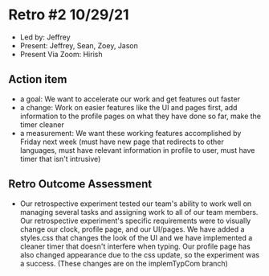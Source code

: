 # Retro #2 10/29/21 

* Led by: Jeffrey
* Present: Jeffrey, Sean, Zoey, Jason 
* Present Via Zoom: Hirish

## Action item

* a goal: We want to accelerate our work and get features out faster
* a change: Work on easier features like the UI and pages first, add information to the profile pages on what they have done so far, make the timer cleaner
* a measurement: We want these working features accomplished by Friday next week (must have new page that redirects to other languages, must have relevant information in profile to user, must have timer that isn't intrusive) 

## Retro Outcome Assessment

* Our retrospective experiment tested our team's ability to work well on managing several tasks and assigning work to all of our team members. Our retrospective experiment's specific requirements were to visually change our clock, profile page, and our UI/pages. We have added a styles.css that changes the look of the UI and we have implemented a cleaner timer that doesn't interfere when typing. Our profile page has also changed appearance due to the css update, so the experiment was a success. (These changes are on the implemTypCom branch)
